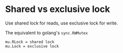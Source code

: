 # Shared vs exclusive lock

Use shared lock for reads, use exclusive lock for write.

The equivalent to golang's `sync.RWMutex`

```
mu.RLock = shared lock
mu.Lock = exclusive lock
```
